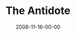 ---
layout: message
category: message
series: "GIMME GIMME"
title: "The Antidote"
date: 2008-11-16-00-00
message_id: 534
audio: "http://s3.amazonaws.com/crossroadsaudiomessages/GIMMEGIMME3.mp3"
audio-duration: "36:07"
notes-description: ""
notes: "http://s3.amazonaws.com/crossroads-media/media/legacy/documents/SN_11_14-15_08.pdf"
notes-title: "GIMME GIMME&#58; The Antidote (Study Notes)"
program: "http://s3.amazonaws.com/crossroads-media/media/legacy/documents/1115_16Program.pdf"
description: "The antidote to an attitude of entitlement is the discipline of gratitude. In this talk, Brian Tome discusses how we can build disciplined gratitude into our lives."
video: "https://s3.amazonaws.com/crossroadsvideomessages/GIMMEGIMME3.mp4"
video-duration: "36:07"
video-image: "http://s3.amazonaws.com/crossroads-media/images/legacy/content/GIMMEGIMME3-still.jpg"
flag: "N"
---